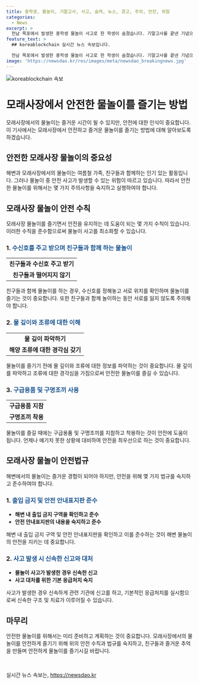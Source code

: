 ```yaml
---
title: 중학생, 물놀이, 기말고사, 사고, 숨져, 뉴스, 경고, 주의, 안전, 위험
categories:
  - News
excerpt: >
  전남 목포에서 발생한 중학생 물놀이 사고로 한 학생이 숨졌습니다. 기말고사를 끝낸 기념으로 친구들과 바닷가를 찾아 물놀이를 즐기던 중 물에 빠져 심정지 상태로 발견되었습니다. 목포시가 위험구역으로 지정한 이 지역에서 사고가 발생하여 경찰과 소방당국이 정확한 경위를 조사 중입니다. 사고 이후에도 물놀이객들이 찾고 있어 경찰은 수영 금지 구역에는 들어가지 말 것을 당부하고 있습니다.
feature_text: >
  ## koreablockchain 실시간 뉴스 속보입니다.

  전남 목포에서 발생한 중학생 물놀이 사고로 한 학생이 숨졌습니다. 기말고사를 끝낸 기념으로 친구들과 바닷가를 찾아 물놀이를 즐기던 중 물에 빠져 심정지 상태로 발견되었습니다. 목포시가 위험구역으로 지정한 이 지역에서 사고가 발생하여 경찰과 소방당국이 정확한 경위를 조사 중입니다. 사고 이후에도 물놀이객들이 찾고 있어 경찰은 수영 금지 구역에는 들어가지 말 것을 당부하고 있습니다.
image: 'https://newsdao.kr/res/images/meta/newsdao_breakingnews.jpg'
---
```


<p><img src="https://newsdao.kr/res/images/meta/newsdao_breakingnews.jpg" alt="koreablockchain 속보" /></p>

<h1>모래사장에서 안전한 물놀이를 즐기는 방법</h1>

<p data-ke-size="size16">모래사장에서의 물놀이는 즐거운 시간이 될 수 있지만, 안전에 대한 인식이 중요합니다. 이 기사에서는 모래사장에서 안전하고 즐거운 물놀이를 즐기는 방법에 대해 알아보도록 하겠습니다.</p>

<h2 data-ke-size="size26">안전한 모래사장 물놀이의 중요성</h2>

<p data-ke-size="size16">해변과 모래사장에서의 물놀이는 여름철 가족, 친구들과 함께하는 인기 있는 활동입니다. 그러나 물놀이 중 안전 사고가 발생할 수 있는 위험이 따르고 있습니다. 따라서 안전한 물놀이를 위해서는 몇 가지 주의사항을 숙지하고 실행하여야 합니다.</p>

<h2 data-ke-size="size26">모래사장 물놀이 안전 수칙</h2>

<p data-ke-size="size16">모래사장 물놀이를 즐기면서 안전을 유지하는 데 도움이 되는 몇 가지 수칙이 있습니다. 이러한 수칙을 준수함으로써 물놀이 사고를 최소화할 수 있습니다.</p>

<h3>1. <span style="color: #1a5490;">수신호를 주고 받으며 친구들과 함께 하는 물놀이</span></h3>

<table>
    <tr>
        <td style="text-align: center; height: 17px;"><b>친구들과 수신호 주고 받기</b></td>
    </tr>
    <tr>
        <td style="text-align: center; height: 17px;"><b>친구들과 떨어지지 않기</b></td>
    </tr>
</table>

<p data-ke-size="size16">친구들과 함께 물놀이를 하는 경우, 수신호를 정해놓고 서로 위치를 확인하며 물놀이를 즐기는 것이 중요합니다. 또한 친구들과 함께 놀이하는 동안 서로를 잃지 않도록 주의해야 합니다.</p>

<h3>2. <span style="color: #1a5490;">물 깊이와 조류에 대한 이해</span></h3>

<table>
    <tr>
        <td style="text-align: center; height: 17px;"><b>물 깊이 파악하기</b></td>
    </tr>
    <tr>
        <td style="text-align: center; height: 17px;"><b>해양 조류에 대한 경각심 갖기</b></td>
    </tr>
</table>

<p data-ke-size="size16">물놀이를 즐기기 전에 물 깊이와 조류에 대한 정보를 파악하는 것이 중요합니다. 물 깊이를 파악하고 조류에 대한 경각심을 가짐으로써 안전한 물놀이를 즐길 수 있습니다.</p>

<h3>3. <span style="color: #1a5490;">구급용품 및 구명조끼 사용</span></h3>

<table>
    <tr>
        <td style="text-align: center; height: 17px;"><b>구급용품 지참</b></td>
    </tr>
    <tr>
        <td style="text-align: center; height: 17px;"><b>구명조끼 착용</b></td>
    </tr>
</table>

<p data-ke-size="size16">물놀이를 즐길 때에는 구급용품 및 구명조끼를 지참하고 착용하는 것이 안전에 도움이 됩니다. 언제나 예기치 못한 상황에 대비하여 안전을 최우선으로 하는 것이 중요합니다.</p>

<h2 data-ke-size="size26">모래사장 물놀이 안전법규</h2>

<p data-ke-size="size16">해변에서의 물놀이는 즐거운 경험이 되어야 하지만, 안전을 위해 몇 가지 법규를 숙지하고 준수하여야 합니다.</p>

<h3>1. <span style="color: #1a5490;">출입 금지 및 안전 안내표지판 준수</span></h3>

<ul>
    <li><b>해변 내 출입 금지 구역을 확인하고 준수</b></li>
    <li><b>안전 안내표지판의 내용을 숙지하고 준수</b></li>
</ul>

<p data-ke-size="size16">해변 내 출입 금지 구역 및 안전 안내표지판을 확인하고 이를 준수하는 것이 해변 물놀이의 안전을 지키는 데 중요합니다.</p>

<h3>2. <span style="color: #1a5490;">사고 발생 시 신속한 신고와 대처</span></h3>

<ul>
    <li><b>물놀이 사고가 발생한 경우 신속한 신고</b></li>
    <li><b>사고 대처를 위한 기본 응급처치 숙지</b></li>
</ul>

<p data-ke-size="size16">사고가 발생한 경우 신속하게 관련 기관에 신고를 하고, 기본적인 응급처치를 실시함으로써 신속한 구조 및 치료가 이루어질 수 있습니다.</p>

<h2 data-ke-size="size26">마무리</h2>

<p data-ke-size="size16">안전한 물놀이를 위해서는 미리 준비하고 계획하는 것이 중요합니다. 모래사장에서의 물놀이를 안전하게 즐기기 위해 위의 안전 수칙과 법규를 숙지하고, 친구들과 즐거운 추억을 만들며 안전하게 물놀이를 즐기시길 바랍니다.</p>

<p data-ke-size="size16">&nbsp;</p>
실시간 뉴스 속보는, <a href="https://newsdao.kr" rel="dofollow">https://newsdao.kr</a>


